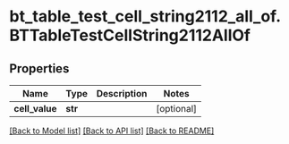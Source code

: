 # bt_table_test_cell_string2112_all_of.BTTableTestCellString2112AllOf

## Properties
Name | Type | Description | Notes
------------ | ------------- | ------------- | -------------
**cell_value** | **str** |  | [optional] 

[[Back to Model list]](../README.md#documentation-for-models) [[Back to API list]](../README.md#documentation-for-api-endpoints) [[Back to README]](../README.md)


